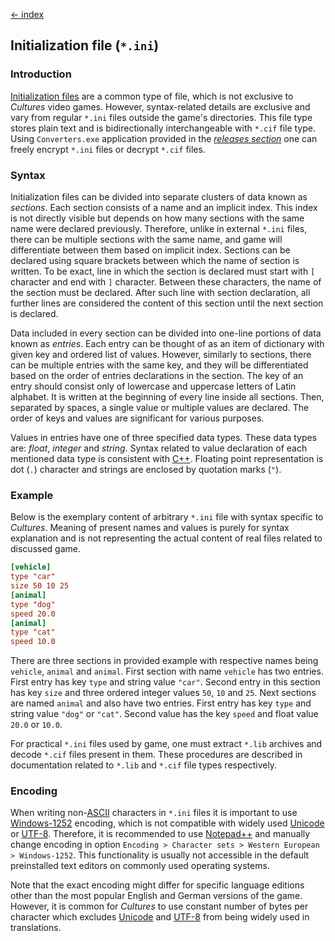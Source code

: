 [← index](../index.md)

## Initialization file (`*.ini`)

### Introduction

[Initialization files](https://en.wikipedia.org/wiki/INI_file) are a common
type of file, which is not exclusive to *Cultures* video games. However,
syntax-related details are exclusive and vary from regular `*.ini` files
outside the game's directories. This file type stores plain text and is
bidirectionally interchangeable with `*.cif` file type. Using `Converters.exe`
application provided in the [*releases section*](https://github.com/Mikulus6/Cultures-map-editor/releases)
one can freely encrypt `*.ini` files or decrypt `*.cif` files.

### Syntax

Initialization files can be divided into separate clusters of data known as
_sections_. Each section consists of a name and an implicit index. This index
is not directly visible but depends on how many sections with the same name
were declared previously. Therefore, unlike in external `*.ini` files, there
can be multiple sections with the same name, and game will differentiate
between them based on implicit index. Sections can be declared using square
brackets between which the name of section is written. To be exact, line in
which the section is declared must start with `[` character and end with `]`
character. Between these characters, the name of the section must be declared.
After such line with section declaration, all further lines are considered the
content of this section until the next section is declared.

Data included in every section can be divided into one-line portions of data
known as *entries*. Each entry can be thought of as an item of dictionary with
given key and ordered list of values. However, similarly to sections, there can
be multiple entries with the same key, and they will be differentiated based on
the order of entries declarations in the section. The key of an entry should
consist only of lowercase and uppercase letters of Latin alphabet. It is written
at the beginning of every line inside all sections. Then, separated by spaces,
a single value or multiple values are declared. The order of keys and values
are significant for various purposes.

Values in entries have one of three specified data types. These data types
are: *float*, *integer* and *string*. Syntax related to value declaration of
each mentioned data type is consistent with [C++](https://en.wikipedia.org/wiki/C++).
Floating point representation is dot (`.`) character and strings are enclosed
by quotation marks (`"`).

### Example

Below is the exemplary content of arbitrary `*.ini` file with syntax specific
to *Cultures*. Meaning of present names and values is purely for syntax
explanation and is not representing the actual content of real files related
to discussed game.

```ini
[vehicle]
type "car"
size 50 10 25
[animal]
type "dog"
speed 20.0
[animal]
type "cat"
speed 10.0
```

There are three sections in provided example with respective names being
`vehicle`, `animal` and `animal`. First section with name `vehicle` has two
entries. First entry has key `type` and string value `"car"`. Second entry in
this section has key `size` and three ordered integer values `50`, `10` and
`25`. Next sections are named `animal` and also have two entries. First entry
has key `type` and string value `"dog"` or `"cat"`. Second value has the key
`speed` and float value `20.0` or `10.0`.

For practical `*.ini` files used by game, one must extract `*.lib` archives
and decode `*.cif` files present in them. These procedures are described in
documentation related to `*.lib` and `*.cif` file types respectively.

### Encoding

When writing non-[ASCII](https://en.wikipedia.org/wiki/ASCII) characters in
`*.ini` files it is important to use [Windows-1252](https://en.wikipedia.org/wiki/Windows-1252)
encoding, which is not compatible with widely used [Unicode](https://en.wikipedia.org/wiki/Unicode)
or [UTF-8](https://en.wikipedia.org/wiki/UTF-8). Therefore, it is recommended
to use [Notepad++](https://notepad-plus-plus.org/downloads/) and manually
change encoding in option `Encoding > Character sets > Western European > Windows-1252`.
This functionality is usually not accessible in the default preinstalled text
editors on commonly used operating systems.

Note that the exact encoding might differ for specific language editions
other than the most popular English and German versions of the game. However,
it is common for *Cultures* to use constant number of bytes per character
which excludes [Unicode](https://en.wikipedia.org/wiki/Unicode) and [UTF-8](https://en.wikipedia.org/wiki/UTF-8)
from being widely used in translations.